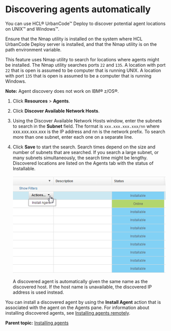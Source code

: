 # Discovering agents automatically

You can use HCL® UrbanCode™ Deploy to discover potential agent locations on UNIX™ and Windows™.

Ensure that the Nmap utility is installed on the system where HCL UrbanCode Deploy server is installed, and that the Nmap utility is on the path environment variable.

This feature uses Nmap utility to search for locations where agents might be installed. The Nmap utility searches ports `22` and `135`. A location with port `22` that is open is assumed to be computer that is running UNIX. A location with port `135` that is open is assumed to be a computer that is running Windows.

**Note:** Agent discovery does not work on IBM® z/OS®.

1.  Click **Resources** \> **Agents**.
2.  Click **Discover Available Network Hosts**. 
3.  Using the Discover Available Network Hosts window, enter the subnets to search in the **Subnet** field. The format is `xxx.xxx.xxx.xxx/nn` where xxx.xxx.xxx.xxx is the IP address and nn is the network prefix. To search more than one subnet, enter each one on a separate line.
4.  Click **Save** to start the search. Search times depend on the size and number of subnets that are searched. If you search a large subnet, or many subnets simultaneously, the search time might be lengthy. Discovered locations are listed on the Agents tab with the status of Installable.

    ![Agents with the status of Installable](../images/agent-discover.gif)

    A discovered agent is automatically given the same name as the discovered host. If the host name is unavailable, the discovered IP address is used instead.


You can install a discovered agent by using the **Install Agent** action that is associated with the agent on the Agents pane. For information about installing discovered agents, see [Installing agents remotely](agent_installremote.md#).

**Parent topic:** [Installing agents](../../com.udeploy.install.doc/topics/agent_install_ov.md)


